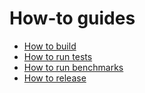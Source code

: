 # How-to guides

* [How to build](build.md)
* [How to run tests](run-tests.md)
* [How to run benchmarks](run-benchmarks.md)
* [How to release](release.md)
